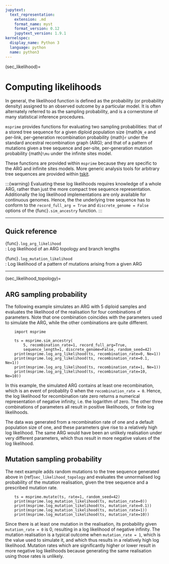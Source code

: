 ```yaml
---
jupytext:
  text_representation:
    extension: .md
    format_name: myst
    format_version: 0.12
    jupytext_version: 1.9.1
kernelspec:
  display_name: Python 3
  language: python
  name: python3
---
```



(sec_likelihood)=

# Computing likelihoods

In general, the likelihood function is defined as the probability (or
probability density) assigned to an observed outcome by a particular model.
It is often alternately referred to as the sampling probability, and is a
cornerstone of many statistical inference procedures.

`msprime` provides functions for evaluating two sampling probabilities:
that of a stored tree sequence for a given diploid population size
{math}`N_e` and per-link, per-generation recombination probability {math}`r`
under the standard ancestral recombination graph (ARG); and that of a pattern
of mutations given a tree sequence and per-site, per-generation mutation
probability {math}`\mu` under the infinite sites model.

These functions are provided within `msprime` because they are specific to
the ARG and infinite sites models. More generic analysis tools for
arbitrary tree sequences are provided within
[tskit](https://tskit.dev/tskit/docs/stable/).

:::{warning}
Evaluating these log likelihoods requires knowledge of a whole ARG,
rather than just the more compact tree sequence representation. Additionally
the log likelihood implementations are only available for continuous genomes.
Hence, the the underlying tree sequence has to conform to the
`record_full_arg = True` and `discrete_genome = False` options of the
{func}`.sim_ancestry` function.
:::

---

## Quick reference

{func}`.log_arg_likelihood`                                               
: Log likelihood of an ARG topology and branch lengths                    

{func}`.log_mutation_likelihood`                                          
: Log likelihood of a pattern of mutations arising from a given ARG       

---

(sec_likelihood_topology)=

## ARG sampling probability

The following example simulates an ARG with 5 diploid samples and evaluates
the likelihood of the realisation for four combinations of parameters.
Note that one combination coincides with the parameters used to simulate
the ARG, while the other combinations are quite different.

```{code-cell}
    import msprime

    ts = msprime.sim_ancestry(
        5, recombination_rate=1, record_full_arg=True,
        sequence_length=1, discrete_genome=False, random_seed=42)
    print(msprime.log_arg_likelihood(ts, recombination_rate=0, Ne=1))
    print(msprime.log_arg_likelihood(ts, recombination_rate=0.1, Ne=1))
    print(msprime.log_arg_likelihood(ts, recombination_rate=1, Ne=1))
    print(msprime.log_arg_likelihood(ts, recombination_rate=10, Ne=10))
```

In this example, the simulated ARG contains at least one recombination,
which is an event of probablity 0 when the `recombination_rate = 0`.
Hence, the log likelihood for recombination rate zero returns a numerical
representation of negative infinity, i.e. the logarithm of zero. The other
three combinations of parameters all result in positive likelihoods,
or finite log likelihoods.

The data was generated from a recombination rate of one and a default
population size of one, and these parameters give rise to a relatively high
log likelihood. The same ARG would have been an unlikely realisation under
very different parameters, which thus result in more negative values of the
log likelihood.

## Mutation sampling probability

The next example adds random mutations to the tree sequence
generated above in {ref}`sec_likelihood_topology` and evaluates the
unnormalised log probability of the mutation realisation, given the
tree sequence and a prescribed mutation rate.

```{code-cell}
    ts = msprime.mutate(ts, rate=1, random_seed=42)
    print(msprime.log_mutation_likelihood(ts, mutation_rate=0))
    print(msprime.log_mutation_likelihood(ts, mutation_rate=0.1))
    print(msprime.log_mutation_likelihood(ts, mutation_rate=1))
    print(msprime.log_mutation_likelihood(ts, mutation_rate=10))
```

Since there is at least one mutation in the realisation, its probability
given `mutation_rate = 0` is 0, resulting in a log likelihood of negative
infinity. The mutation realisation is a typical outcome when
`mutation_rate = 1`, which is the value used to simulate it, and which thus
results in a relatively high log likelihood. Mutation rates which are
significantly higher or lower result in more negative log likelihoods
because generating the same realisation using those rates is unlikely.
